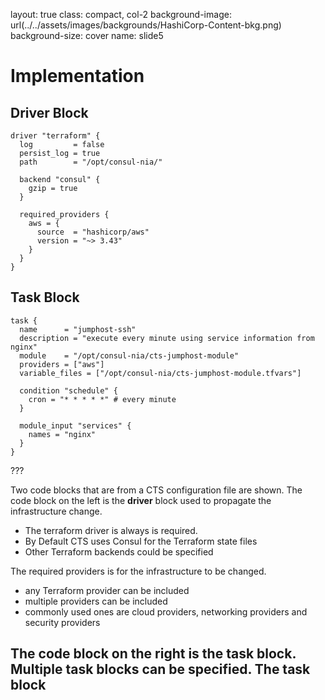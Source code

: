 layout: true
class: compact, col-2
background-image: url(../../assets/images/backgrounds/HashiCorp-Content-bkg.png)
background-size: cover
name: slide5

# Implementation

## Driver Block

```hcl
driver "terraform" {
  log         = false
  persist_log = true
  path        = "/opt/consul-nia/"

  backend "consul" {
    gzip = true
  }

  required_providers {
    aws = {
      source  = "hashicorp/aws"
      version = "~> 3.43"
    }
  }
}
```

## Task Block

```hcl
task {
  name      = "jumphost-ssh"
  description = "execute every minute using service information from nginx"
  module    = "/opt/consul-nia/cts-jumphost-module"
  providers = ["aws"]
  variable_files = ["/opt/consul-nia/cts-jumphost-module.tfvars"]

  condition "schedule" {
    cron = "* * * * *" # every minute
  }

  module_input "services" {
    names = "nginx"
  }
}
```

???

Two code blocks that are from a CTS configuration file are shown.
The code block on the left is the **driver** block used to propagate
the infrastructure change.

* The terraform driver is always is required.
* By Default CTS uses Consul for the Terraform state files
* Other Terraform backends could be specified

The required providers is for the infrastructure to be changed.

* any Terraform provider can be included
* multiple providers can be included
* commonly used ones are cloud providers, networking providers and security providers

The code block on the right is the **task** block. Multiple task
blocks can be specified.
The task block
---
